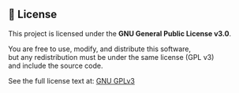 ## 📄 License

This project is licensed under the **GNU General Public License v3.0**.

You are free to use, modify, and distribute this software,  
but any redistribution must be under the same license (GPL v3)  
and include the source code.

See the full license text at: [GNU GPLv3](https://www.gnu.org/licenses/gpl-3.0.en.html)
